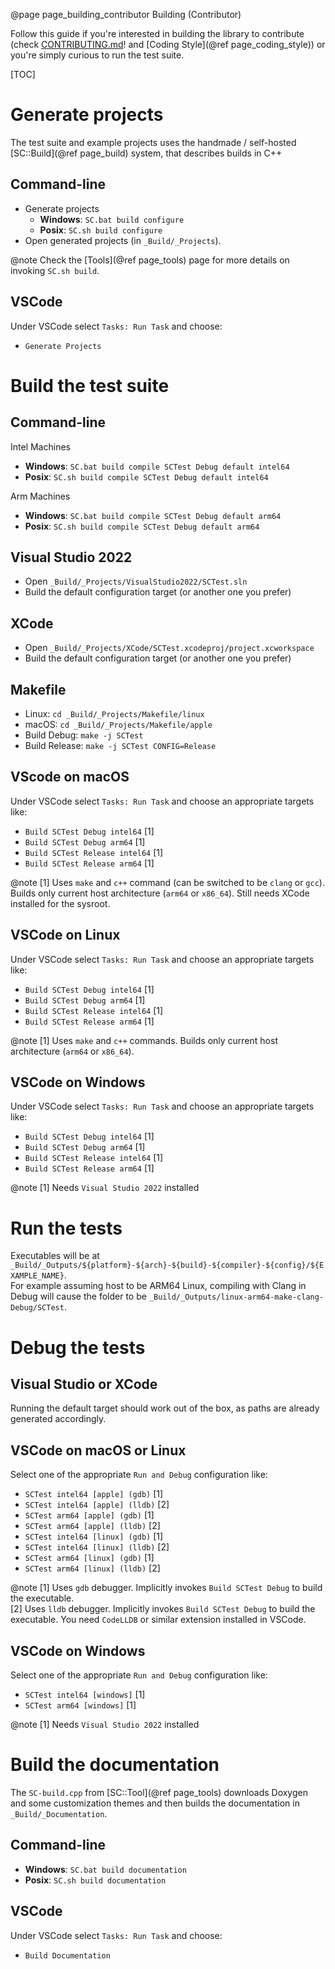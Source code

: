 @page page_building_contributor Building (Contributor)

Follow this guide if you're interested in building the library to contribute (check [CONTRIBUTING.md](https://github.com/Pagghiu/SaneCppLibraries/blob/main/CONTRIBUTING.md)! and [Coding Style](@ref page_coding_style)) or you're simply curious to run the test suite.

[TOC]

# Generate projects

The test suite and example projects uses the handmade / self-hosted [SC::Build](@ref page_build) system, that describes builds in C++

## Command-line
- Generate projects
    - **Windows**: `SC.bat build configure`
    - **Posix**: `SC.sh build configure`
- Open generated projects (in `_Build/_Projects`). 

@note Check the [Tools](@ref page_tools) page for more details on invoking `SC.sh build`.

## VSCode

Under VSCode select `Tasks: Run Task` and choose:
- `Generate Projects`

# Build the test suite

## Command-line

Intel Machines
- **Windows**: `SC.bat build compile SCTest Debug default intel64`
- **Posix**: `SC.sh build compile SCTest Debug default intel64`

Arm Machines
- **Windows**: `SC.bat build compile SCTest Debug default arm64`
- **Posix**: `SC.sh build compile SCTest Debug default arm64`

## Visual Studio 2022
- Open `_Build/_Projects/VisualStudio2022/SCTest.sln` 
- Build the default configuration target (or another one you prefer)

## XCode
- Open `_Build/_Projects/XCode/SCTest.xcodeproj/project.xcworkspace` 
- Build the default configuration target (or another one you prefer)

## Makefile
- Linux: `cd _Build/_Projects/Makefile/linux` 
- macOS: `cd _Build/_Projects/Makefile/apple`
- Build Debug: `make -j SCTest`
- Build Release: `make -j SCTest CONFIG=Release`

## VScode on macOS
Under VSCode select `Tasks: Run Task` and choose an appropriate targets like:
- `Build SCTest Debug intel64` [1]
- `Build SCTest Debug arm64` [1]
- `Build SCTest Release intel64` [1]
- `Build SCTest Release arm64` [1]

@note
[1] Uses `make` and `c++` command (can be switched to be `clang` or `gcc`). Builds only current host architecture (`arm64` or `x86_64`). Still needs XCode installed for the sysroot.  

## VSCode on Linux
Under VSCode select `Tasks: Run Task` and choose an appropriate targets like:
- `Build SCTest Debug intel64` [1]
- `Build SCTest Debug arm64` [1]
- `Build SCTest Release intel64` [1]
- `Build SCTest Release arm64` [1]

@note
[1] Uses `make` and `c++` commands. Builds only current host architecture (`arm64` or `x86_64`).

## VSCode on Windows
Under VSCode select `Tasks: Run Task` and choose an appropriate targets like:
- `Build SCTest Debug intel64` [1]
- `Build SCTest Debug arm64` [1]
- `Build SCTest Release intel64` [1]
- `Build SCTest Release arm64` [1]

@note
[1] Needs `Visual Studio 2022` installed

# Run the tests
Executables will be at `_Build/_Outputs/${platform}-${arch}-${build}-${compiler}-${config}/${EXAMPLE_NAME}`.  
For example assuming host to be ARM64 Linux, compiling with Clang in Debug will cause the folder to be `_Build/_Outputs/linux-arm64-make-clang-Debug/SCTest`.


# Debug the tests

## Visual Studio or XCode

Running the default target should work out of the box, as paths are already generated accordingly.

## VSCode on macOS or Linux

Select one of the appropriate `Run and Debug` configuration like:

- `SCTest intel64 [apple] (gdb)` [1]
- `SCTest intel64 [apple] (lldb)` [2]
- `SCTest arm64 [apple] (gdb)` [1]
- `SCTest arm64 [apple] (lldb)` [2]
- `SCTest intel64 [linux] (gdb)` [1]
- `SCTest intel64 [linux] (lldb)` [2]
- `SCTest arm64 [linux] (gdb)` [1]
- `SCTest arm64 [linux] (lldb)` [2]

@note
[1] Uses `gdb` debugger. Implicitly invokes `Build SCTest Debug` to build the executable.  
[2] Uses `lldb` debugger. Implicitly invokes `Build SCTest Debug` to build the executable. You need `CodeLLDB` or similar extension installed in VSCode.

## VSCode on Windows

Select one of the appropriate `Run and Debug` configuration like:

- `SCTest intel64 [windows]` [1]
- `SCTest arm64 [windows]` [1]

@note
[1] Needs `Visual Studio 2022` installed

# Build the documentation

The `SC-build.cpp` from [SC::Tool](@ref page_tools) downloads Doxygen and some customization themes and then builds the documentation in `_Build/_Documentation`.

## Command-line
- **Windows**: `SC.bat build documentation`
- **Posix**: `SC.sh build documentation`

## VSCode
Under VSCode select `Tasks: Run Task` and choose:
- `Build Documentation`

